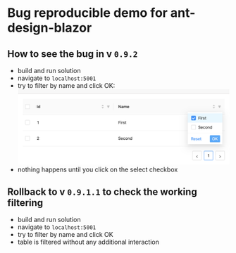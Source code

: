 # Bug reproducible demo for ant-design-blazor

## How to see the bug in v `0.9.2`
* build and run solution
* navigate to `localhost:5001`
* try to filter by name and click OK:
  ![bug](imgs/bug.png)
* nothing happens until you click on the select checkbox

## Rollback to v `0.9.1.1` to check the working filtering
* build and run solution
* navigate to `localhost:5001`
* try to filter by name and click OK
* table is filtered without any additional interaction